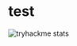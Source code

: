 # test

![tryhackme stats](https://raw.githubusercontent.com/urhnh/urhnh/master/assets/thm_propic.png)
